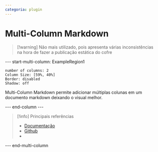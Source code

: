```yaml
---
categoria: plugin
---
```

# Multi-Column Markdown

> [!warning] Não mais utilizado, pois apresenta várias inconsistências na hora de fazer a publicação estática do cofre

--- start-multi-column: ExampleRegion1  
```column-settings  
number of columns: 2
Column Size: [59%, 40%]
Border: disabled
Shadow: off
```

Multi-Column Markdown permite adicionar múltiplas colunas em um documento markdown deixando o visual melhor.

--- end-column ---

> [!info] Principais referências
> - [Documentação]()
>- [Github]()
>- 

--- end-multi-column